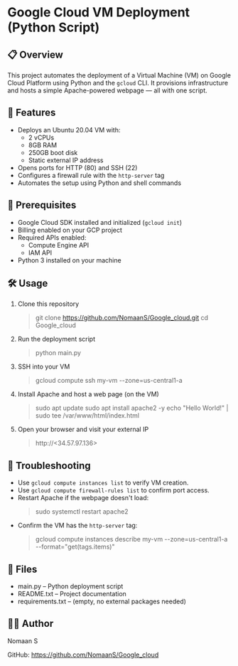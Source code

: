 Google Cloud VM Deployment (Python Script)
==========================================

📋 Overview
-----------
This project automates the deployment of a Virtual Machine (VM) on Google Cloud Platform using Python and the `gcloud` CLI. It provisions infrastructure and hosts a simple Apache-powered webpage — all with one script.

🚀 Features
-----------
- Deploys an Ubuntu 20.04 VM with:
  - 2 vCPUs
  - 8GB RAM
  - 250GB boot disk
  - Static external IP address
- Opens ports for HTTP (80) and SSH (22)
- Configures a firewall rule with the `http-server` tag
- Automates the setup using Python and shell commands

🧰 Prerequisites
----------------
- Google Cloud SDK installed and initialized (`gcloud init`)
- Billing enabled on your GCP project
- Required APIs enabled:
  - Compute Engine API
  - IAM API
- Python 3 installed on your machine

🛠️ Usage
---------
1. Clone this repository
   > git clone https://github.com/NomaanS/Google_cloud.git
   > cd Google_cloud

2. Run the deployment script
   > python main.py

3. SSH into your VM
   > gcloud compute ssh my-vm --zone=us-central1-a

4. Install Apache and host a web page (on the VM)
   > sudo apt update
   > sudo apt install apache2 -y
   > echo "Hello World!" | sudo tee /var/www/html/index.html

5. Open your browser and visit your external IP
   > http://<34.57.97.136>

🐛 Troubleshooting
------------------
- Use `gcloud compute instances list` to verify VM creation.
- Use `gcloud compute firewall-rules list` to confirm port access.
- Restart Apache if the webpage doesn't load:
  > sudo systemctl restart apache2
- Confirm the VM has the `http-server` tag:
  > gcloud compute instances describe my-vm --zone=us-central1-a --format="get(tags.items)"

📂 Files
--------
- main.py – Python deployment script
- README.txt – Project documentation
- requirements.txt – (empty, no external packages needed)

👨‍💻 Author
-----------
Nomaan S

GitHub: https://github.com/NomaanS/Google_cloud